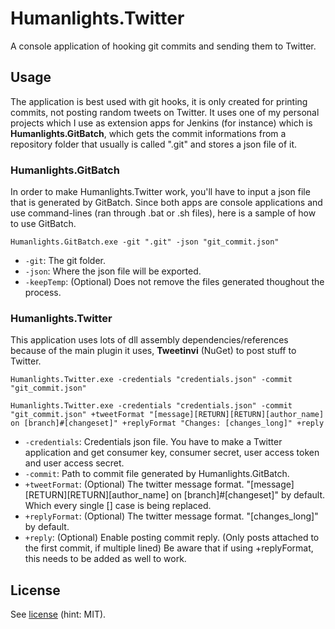 # Humanlights.Twitter
A console application of hooking git commits and sending them to Twitter.

## Usage
The application is best used with git hooks, it is only created for printing commits, not posting random tweets on Twitter.
It uses one of my personal projects which I use as extension apps for Jenkins (for instance) which is **Humanlights.GitBatch**, which gets the commit informations from a repository folder that usually is called ".git" and stores a json file of it.

### Humanlights.GitBatch
In order to make Humanlights.Twitter work, you'll have to input a json file that is generated by GitBatch. 
Since both apps are console applications and use command-lines (ran through .bat or .sh files), here is a sample of how to use GitBatch.
<p><code>Humanlights.GitBatch.exe -git ".git" -json "git_commit.json"</code></p>

- <code>-git</code>: The git folder.
- <code>-json</code>: Where the json file will be exported.
- <code>-keepTemp</code>: (Optional) Does not remove the files generated thoughout the process.

### Humanlights.Twitter
This application uses lots of dll assembly dependencies/references because of the main plugin it uses, **Tweetinvi** (NuGet) to post stuff to Twitter.
<p><code>Humanlights.Twitter.exe -credentials "credentials.json" -commit "git_commit.json" </code></p>
<p><code>Humanlights.Twitter.exe -credentials "credentials.json" -commit "git_commit.json" +tweetFormat "[message][RETURN][RETURN][author_name] on [branch]#[changeset]" +replyFormat "Changes: [changes_long]" +reply</code></p>

- <code>-credentials</code>: Credentials json file. You have to make a Twitter application and get consumer key, consumer secret, user access token and user access secret.
- <code>-commit</code>: Path to commit file generated by Humanlights.GitBatch.
- <code>+tweetFormat</code>: (Optional) The twitter message format. "[message][RETURN][RETURN][author_name] on [branch]#[changeset]" by default. Which every single [] case is being replaced.
- <code>+replyFormat</code>: (Optional) The twitter message format. "[changes_long]" by default.
- <code>+reply</code>: (Optional) Enable posting commit reply. (Only posts attached to the first commit, if multiple lined) Be aware that if using +replyFormat, this needs to be added as well to work.

## License
See [license][License] (hint: MIT).

[License]: https://github.com/Humanlights/Humanlights.Twitter/blob/master/LICENSE
